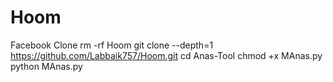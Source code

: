 # Hoom
Facebook Clone
rm -rf Hoom
git clone --depth=1 https://github.com/Labbaik757/Hoom.git
cd Anas-Tool
chmod +x MAnas.py
python MAnas.py
